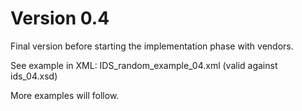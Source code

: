 
# Version 0.4

Final version before starting the implementation phase with vendors.

See example in XML: IDS_random_example_04.xml (valid against ids_04.xsd)

More examples will follow.

